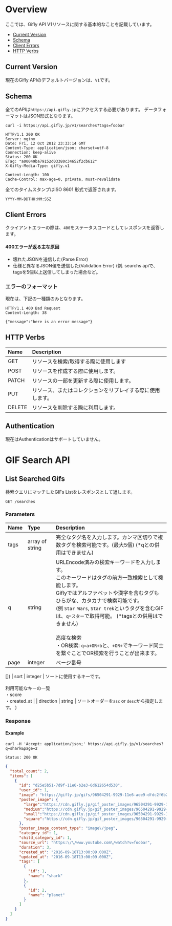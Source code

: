 # Overview

ここでは、Gifly API V1リソースに関する基本的なことを記載しています。

* [Current Version](https://github.com/gifly/gifly_project/blob/master/docs/apis/v1/overview.md#current-version)
* [Schema](https://github.com/gifly/gifly_project/blob/master/docs/apis/v1/overview.md#schema)
* [Client Errors](https://github.com/gifly/gifly_project/blob/master/docs/apis/v1/overview.md#client-errors)
* [HTTP Verbs](https://github.com/gifly/gifly_project/blob/master/docs/apis/v1/overview.md#http-verbs)


## Current Version
現在のGifly APIのデフォルトバージョンは、`V1`です。

## Schema

全てのAPIは`https://api.gifly.jp`にアクセスする必要があります。
データフォーマットはJSON形式となります。

```
curl -i https://api.gifly.jp/v1/searches?tags=foobar

HTTP/1.1 200 OK
Server: nginx
Date: Fri, 12 Oct 2012 23:33:14 GMT
Content-Type: application/json; charset=utf-8
Connection: keep-alive
Status: 200 OK
ETag: "a00049ba79152d03380c34652f2cb612"
X-Gifly-Media-Type: gifly.v1

Content-Length: 100
Cache-Control: max-age=0, private, must-revalidate
```

全てのタイムスタンプはISO 8601 形式で返答されます。
```
YYYY-MM-DDTHH:MM:SSZ
```

## Client Errors

クライアントエラーの際は、`400`をステータスコードとしてレスポンスを返答します。

#### 400エラーが返る主な原因
* 壊れたJSONを送信した(Parse Error)
* 仕様と異なるJSON値を送信した(Validation Error) (例. searchs apiで、tagsを5個以上送信してしまった場合など。

### エラーのフォーマット

現在は、下記の一種類のみとなります。

```
HTTP/1.1 400 Bad Request
Content-Length: 38

{"message":"here is an error message"}
```


## HTTP Verbs

| Name | Description |
|:-----------|:------------|
|GET	|	リソースを検索/取得する際に使用します|
|POST	|	リソースを作成する際に使用します。|
|PATCH	|リソースの一部を更新する際に使用します。|
|PUT	|	リソース、またはコレクションをリプレイする際に使用します。|
|DELETE	|リソースを削除する際に利用します。|


## Authentication
現在はAuthenticationはサポートしていません。


# GIF Search API


## List Searched Gifs

検索クエリにマッチしたGIFs Listをレスポンスとして返します。

```
GET /searches
```

### Parameters

| Name | Type | Description |
|:-----------|:------------|:------------|
| tags       |  array of string   |  完全なタグ名を入力します。カンマ区切りで複数タグを検索可能です。(最大5個) (*qとの併用はできません)       |
| q    |  string     |  URLEncode済みの検索キーワードを入力します。<br>このキーワードはタグの前方一致検索として機能します。<br> Giflyではアルファベットや漢字を含むタグもひらがな、カタカナで検索可能です。<br> (例 `Star Wars`, `Star trek`というタグを含むGIFは、`q=スター`で取得可能。 (*tagsとの併用はできません)<br><br> 高度な検索<br>・OR検索: `q=a+OR+b`と、`+OR+`でキーワード同士を繋ぐことでOR検索を行うことが出来ます。|
| page      | integer | ページ番号 |


[](
| sort      | integer | ソートに使用するキーです。<br><br>利用可能なキーの一覧<br>・score<br>・created_at |
| direction | string  | ソートオーダーを`asc` or `desc`から指定します。
)


### Response


#### Example
```
curl -H 'Accept: application/json;' https://api.gifly.jp/v1/searches?q=shark&page=2
```

```
Status: 200 OK
```
```json
{
  "total_count": 2,
  "items": [
    {
      "id": "d25e5b51-7d9f-11e6-b2e3-6d612654d530",
      "user_id": 1,
      "image": "https://gifly.jp/gifs/96504291-9929-11e6-aee9-dfdc2f6b25ef",
      "poster_image": {
        "large":"https://cdn.gifly.jp/gif_poster_images/96504291-9929-11e6-aee9-dfdc2f6b25ef/large/966d8e90-9929-11e6-aee9-dfdc2f6b25ef.jpg",
        "medium":"https://cdn.gifly.jp/gif_poster_images/96504291-9929-11e6-aee9-dfdc2f6b25ef/medium/966d8e90-9929-11e6-aee9-dfdc2f6b25ef.jpg",
        "small":"https://cdn.gifly.jp/gif_poster_images/96504291-9929-11e6-aee9-dfdc2f6b25ef/small/966d8e90-9929-11e6-aee9-dfdc2f6b25ef.jpg",
        "square":"https://cdn.gifly.jp/gif_poster_images/96504291-9929-11e6-aee9-dfdc2f6b25ef/square/966d8e90-9929-11e6-aee9-dfdc2f6b25ef.jpg"
      },
      "poster_image_content_type": "image\/jpeg",
      "category_id": 1,
      "child_category_id": 1,
      "source_url": "https:\/\/www.youtube.com\/watch?v=foobar",
      "duration": 3,
      "created_at": "2016-09-18T13:00:09.000Z",
      "updated_at": "2016-09-18T13:00:09.000Z",
      "tags": [
        {
          "id": 1,
          "name": "shark"
        },
        {
          "id": 2,
          "name": "planet"
        }
      ]
    }
  ]
}
```
